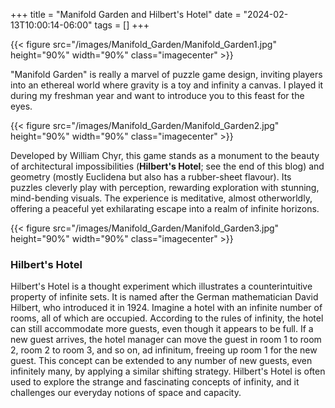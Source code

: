 +++
title = "Manifold Garden and Hilbert's Hotel"
date = "2024-02-13T10:00:14-06:00"
tags = []
+++

{{< figure src="/images/Manifold_Garden/Manifold_Garden1.jpg" height="90%" width="90%" class="imagecenter" >}}

"Manifold Garden" is really a marvel of puzzle game design, inviting players into an ethereal world where gravity is a toy and infinity a canvas. I played it during my freshman year and want to introduce you to this feast for the eyes.

{{< figure src="/images/Manifold_Garden/Manifold_Garden2.jpg" height="90%" width="90%" class="imagecenter" >}}

Developed by William Chyr, this game stands as a monument to the beauty of architectural impossibilities (**Hilbert's Hotel**; see the end of this blog) and geometry (mostly Euclidena but also has a rubber-sheet flavour). Its puzzles cleverly play with perception, rewarding exploration with stunning, mind-bending visuals. The experience is meditative, almost otherworldly, offering a peaceful yet exhilarating escape into a realm of infinite horizons.

{{< figure src="/images/Manifold_Garden/Manifold_Garden3.jpg" height="90%" width="90%" class="imagecenter" >}}

### Hilbert's Hotel
Hilbert's Hotel is a thought experiment which illustrates a counterintuitive property of infinite sets. It is named after the German mathematician David Hilbert, who introduced it in 1924. Imagine a hotel with an infinite number of rooms, all of which are occupied. According to the rules of infinity, the hotel can still accommodate more guests, even though it appears to be full. If a new guest arrives, the hotel manager can move the guest in room 1 to room 2, room 2 to room 3, and so on, ad infinitum, freeing up room 1 for the new guest. This concept can be extended to any number of new guests, even infinitely many, by applying a similar shifting strategy. Hilbert's Hotel is often used to explore the strange and fascinating concepts of infinity, and it challenges our everyday notions of space and capacity.